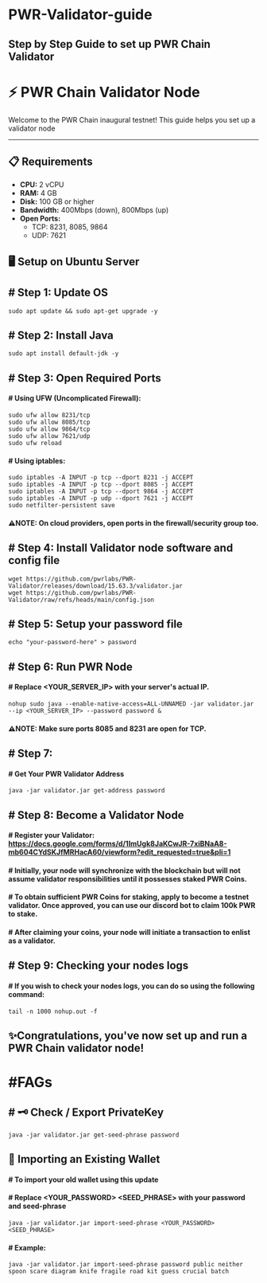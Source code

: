 # PWR-Validator-guide
## Step by Step Guide to set up PWR Chain Validator
# ⚡ PWR Chain Validator Node 

Welcome to the PWR Chain inaugural testnet! This guide helps you set up a validator node

---

## 📋 Requirements

- **CPU:** 2 vCPU  
- **RAM:** 4 GB  
- **Disk:** 100 GB or higher  
- **Bandwidth:** 400Mbps (down), 800Mbps (up)  
- **Open Ports:**
  - TCP: 8231, 8085, 9864
  - UDP: 7621

## 🖥️ Setup on Ubuntu Server

## # Step 1: Update OS
```
sudo apt update && sudo apt-get upgrade -y
```

## # Step 2: Install Java
```
sudo apt install default-jdk -y
```
## # Step 3: Open Required Ports
#### # Using UFW (Uncomplicated Firewall):
```
sudo ufw allow 8231/tcp
sudo ufw allow 8085/tcp
sudo ufw allow 9864/tcp
sudo ufw allow 7621/udp
sudo ufw reload
```
#### # Using iptables:
```
sudo iptables -A INPUT -p tcp --dport 8231 -j ACCEPT
sudo iptables -A INPUT -p tcp --dport 8085 -j ACCEPT
sudo iptables -A INPUT -p tcp --dport 9864 -j ACCEPT
sudo iptables -A INPUT -p udp --dport 7621 -j ACCEPT
sudo netfilter-persistent save
```
#### ⚠️NOTE: On cloud providers, open ports in the firewall/security group too.
## # Step 4: Install Validator node software and config file
```
wget https://github.com/pwrlabs/PWR-Validator/releases/download/15.63.3/validator.jar
wget https://github.com/pwrlabs/PWR-Validator/raw/refs/heads/main/config.json
```
## # Step 5: Setup your password file
```
echo "your-password-here" > password
```
## # Step 6: Run PWR Node
#### # Replace <YOUR_SERVER_IP> with your server's actual IP.
```
nohup sudo java --enable-native-access=ALL-UNNAMED -jar validator.jar --ip <YOUR_SERVER_IP> --password password &
```
#### ⚠️NOTE: Make sure ports 8085 and 8231 are open for TCP.
## # Step 7: 
#### # Get Your PWR Validator Address
```
java -jar validator.jar get-address password
```
## # Step 8: Become a Validator Node
#### # Register your Validator: https://docs.google.com/forms/d/1ImUgk8JaKCwJR-7xiBNaA8-mb604CYdSKJfMRHacA60/viewform?edit_requested=true&pli=1
#### # Initially, your node will synchronize with the blockchain but will not assume validator responsibilities until it possesses staked PWR Coins.
#### # To obtain sufficient PWR Coins for staking, apply to become a testnet validator. Once approved, you can use our discord bot to claim 100k PWR to stake.
#### # After claiming your coins, your node will initiate a transaction to enlist as a validator.
## # Step 9: Checking your nodes logs

#### # If you wish to check your nodes logs, you can do so using the following command:
```
tail -n 1000 nohup.out -f
```
## ✨Congratulations, you've now set up and run a PWR Chain validator node!

# #FAGs

## # 🗝 Check / Export PrivateKey
```
java -jar validator.jar get-seed-phrase password
```

## 🔄 Importing an Existing Wallet
#### # To import your old wallet using this update
#### # Replace <YOUR_PASSWORD> <SEED_PHRASE> with your password and seed-phrase
```
java -jar validator.jar import-seed-phrase <YOUR_PASSWORD> <SEED_PHRASE>
```
#### # Example:
```
java -jar validator.jar import-seed-phrase password public neither spoon scare diagram knife fragile road kit guess crucial batch
```






























